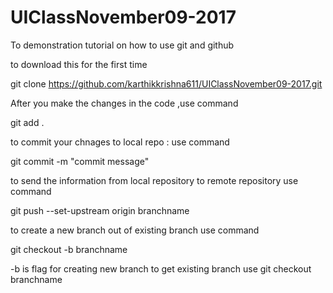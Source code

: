 # UIClassNovember09-2017
To demonstration tutorial on how to use git and github

to download this for the first time

git clone https://github.com/karthikkrishna611/UIClassNovember09-2017.git
 

After you make the changes in the code ,use command 
 
git add .
 
to commit your chnages to local repo : use command

git commit -m "commit message"

to send the information from local repository to remote repository use command 

git push --set-upstream origin branchname

to create a new branch out of existing branch use command

git checkout -b branchname

-b is flag for creating new branch to get existing branch use git checkout branchname